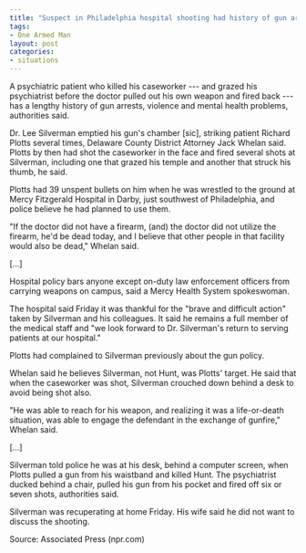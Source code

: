 ```yaml
---
title: "Suspect in Philadelphia hospital shooting had history of gun arrests"
tags:
- One Armed Man
layout: post
categories:
- situations
---
```


A psychiatric patient who killed his caseworker --- and grazed his psychiatrist before the doctor pulled out his own weapon and fired back --- has a lengthy history of gun arrests, violence and mental health problems, authorities said.

Dr. Lee Silverman emptied his gun's chamber \[sic\], striking patient Richard Plotts several times, Delaware County District Attorney Jack Whelan said. Plotts by then had shot the caseworker in the face and fired several shots at Silverman, including one that grazed his temple and another that struck his thumb, he said.

Plotts had 39 unspent bullets on him when he was wrestled to the ground at Mercy Fitzgerald Hospital in Darby, just southwest of Philadelphia, and police believe he had planned to use them.

"If the doctor did not have a firearm, (and) the doctor did not utilize the firearm, he'd be dead today, and I believe that other people in that facility would also be dead," Whelan said.

\[...\]

Hospital policy bars anyone except on-duty law enforcement officers from carrying weapons on campus, said a Mercy Health System spokeswoman.

The hospital said Friday it was thankful for the "brave and difficult action" taken by Silverman and his colleagues. It said he remains a full member of the medical staff and "we look forward to Dr. Silverman's return to serving patients at our hospital."

Plotts had complained to Silverman previously about the gun policy.

Whelan said he believes Silverman, not Hunt, was Plotts' target. He said that when the caseworker was shot, Silverman crouched down behind a desk to avoid being shot also.

"He was able to reach for his weapon, and realizing it was a life-or-death situation, was able to engage the defendant in the exchange of gunfire," Whelan said.

\[...\]

Silverman told police he was at his desk, behind a computer screen, when Plotts pulled a gun from his waistband and killed Hunt. The psychiatrist ducked behind a chair, pulled his gun from his pocket and fired off six or seven shots, authorities said.

Silverman was recuperating at home Friday. His wife said he did not want to discuss the shooting.

Source: Associated Press (npr.com)